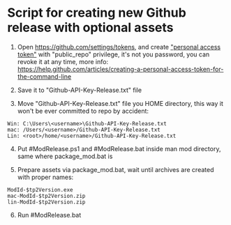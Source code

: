 # Script for creating new Github release with optional assets

1. Open <https://github.com/settings/tokens>, and create ["personal access token"](https://github.com/settings/tokens/new) with "public_repo" privilege, it's not you password, you can revoke it at any time, more info: <https://help.github.com/articles/creating-a-personal-access-token-for-the-command-line>

2. Save it to "Github-API-Key-Release.txt" file

3. Move "Github-API-Key-Release.txt" file you HOME directory, this way it won't be ever committed to repo by accident:

```code
Win: C:\Users\<username>\Github-API-Key-Release.txt
mac: /Users/<username>/Github-API-Key-Release.txt
Lin: <root>/home/<username>/Github-API-Key-Release.txt
```

4. Put #ModRelease.ps1 and #ModRelease.bat inside man mod directory, same where package_mod.bat is

5. Prepare assets via package_mod.bat, wait until archives are created with proper names:

```code
ModId-$tp2Version.exe
mac-ModId-$tp2Version.zip
lin-ModId-$tp2Version.zip
```

6. Run #ModRelease.bat

